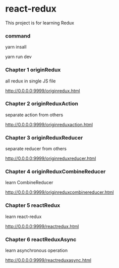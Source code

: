 # react-redux

This project is for learning Redux

### command

yarn insall

yarn run dev

### Chapter 1 originRedux

all redux in single JS file
 
http://0.0.0.0:9999/originredux.html

### Chapter 2 originReduxAction

separate action from others

http://0.0.0.0:9999/originreduxaction.html

### Chapter 3 originReduxReducer

separate reducer from others

http://0.0.0.0:9999/originreduxreducer.html

### Chapter 4 originReduxCombineReducer

learn CombineReducer

http://0.0.0.0:9999/originreduxcombinereducer.html

### Chapter 5 reactRedux

learn react-redux

http://0.0.0.0:9999/reactredux.html

### Chapter 6 reactReduxAsync

learn asynchronous operation

http://0.0.0.0:9999/reactreduxasync.html

